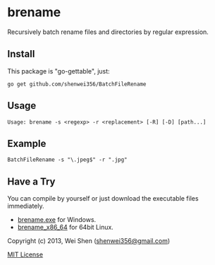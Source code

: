 brename
===============

Recursively batch rename files and directories by regular expression.

Install
-------
This package is "go-gettable", just:

    go get github.com/shenwei356/BatchFileRename

Usage
-----
    
    Usage: brename -s <regexp> -r <replacement> [-R] [-D] [path...]


Example
-------
    
    BatchFileRename -s "\.jpeg$" -r ".jpg"
    
Have a Try
----------
You can compile by yourself or just download the executable files immediately.

- [brename.exe](https://github.com/shenwei356/brename/blob/master/brename.exe?raw=true) for Windows.
- [brename_x86_64](https://github.com/shenwei356/brename/blob/master/brename_x86_64?raw=true) for 64bit Linux.
    
Copyright (c) 2013, Wei Shen (shenwei356@gmail.com)

[MIT License](https://github.com/shenwei356/brename/blob/master/LICENSE)